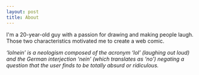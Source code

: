 ```yaml
---
layout: post
title: About
---
```


I'm a 20-year-old guy with a passion for drawing and making people laugh. Those two characteristics motivated me to create a web comic.

*‘lolnein’ is a neologism composed of the acronym ‘lol’ (laughing out loud) and the German interjection ‘nein’ (which translates as ‘no’) negating a question that the user finds to be totally absurd or ridiculous.*
